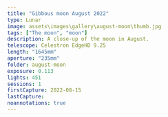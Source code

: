 ```yaml
---
title: "Gibbous moon August 2022"
type: Lunar
image: assets\images\gallery\august-moon\thumb.jpg
tags: ["The moon", "moon"]
description: A close-up of the moon in August.
telescope: Celestron EdgeHD 9.25
length: "1645mm"
aperture: "235mm"
folder: august-moon
exposure: 0.113
lights: 451
sessions: 1
firstCapture: 2022-08-15
lastCapture:
noannotations: true
---
```


